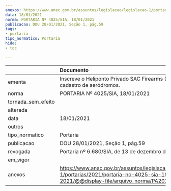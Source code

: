 ```yaml
---
anexos: https://www.anac.gov.br/assuntos/legislacao/legislacao-1/portarias/2021/portaria-no-4025-sia-18-01-2021/@@display-file/arquivo_norma/PA2021-4025.pdf
data: 18/01/2021
norma: PORTARIA Nº 4025/SIA, 18/01/2021
publicacao: DOU 28/01/2021, Seção 1, pág.59
tags:
- portaria
tipo_normatico: Portaria
hide: 
- toc 
 
---
```


|                    | Documento                                                                                                                                            |
|:-------------------|:-----------------------------------------------------------------------------------------------------------------------------------------------------|
| ementa             | Inscreve o Heliponto Privado SAC Firearms (SP) no cadastro de aeródromos.                                                                            |
| norma              | PORTARIA Nº 4025/SIA, 18/01/2021                                                                                                                     |
| tornada_sem_efeito |                                                                                                                                                      |
| alterada           |                                                                                                                                                      |
| data               | 18/01/2021                                                                                                                                           |
| outros             |                                                                                                                                                      |
| tipo_normatico     | Portaria                                                                                                                                             |
| publicacao         | DOU 28/01/2021, Seção 1, pág.59                                                                                                                      |
| revogada           | Portaria nº 6.680/SIA, de 13 de dezembro de 2021.                                                                                                    |
| em_vigor           |                                                                                                                                                      |
| anexos             | https://www.anac.gov.br/assuntos/legislacao/legislacao-1/portarias/2021/portaria-no-4025-sia-18-01-2021/@@display-file/arquivo_norma/PA2021-4025.pdf |